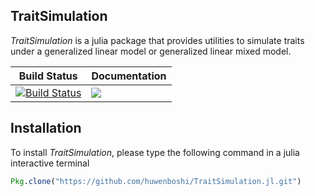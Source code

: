 ## TraitSimulation

*TraitSimulation* is a julia package that provides utilities to simulate
traits under a generalized linear model or generalized linear mixed model.

| **Build Status** | **Documentation** |
|-------------------|------------------|
| [![Build Status](https://travis-ci.org/huwenboshi/TraitSimulation.jl.svg?branch=master)](https://travis-ci.org/huwenboshi/TraitSimulation.jl) | [![](https://img.shields.io/badge/docs-latest-blue.svg)](https://huwenboshi.github.io/TraitSimulation.jl) |

## Installation

To install *TraitSimulation*, please type the following command in a julia
interactive terminal
```julia
Pkg.clone("https://github.com/huwenboshi/TraitSimulation.jl.git")
```

